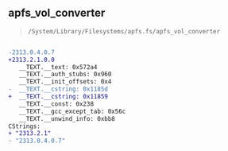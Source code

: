 ## apfs_vol_converter

> `/System/Library/Filesystems/apfs.fs/apfs_vol_converter`

```diff

-2313.0.4.0.7
+2313.2.1.0.0
   __TEXT.__text: 0x572a4
   __TEXT.__auth_stubs: 0x960
   __TEXT.__init_offsets: 0x4
-  __TEXT.__cstring: 0x1185d
+  __TEXT.__cstring: 0x11859
   __TEXT.__const: 0x238
   __TEXT.__gcc_except_tab: 0x56c
   __TEXT.__unwind_info: 0xbb8
CStrings:
+ "2313.2.1"
- "2313.0.4.0.7"

```
